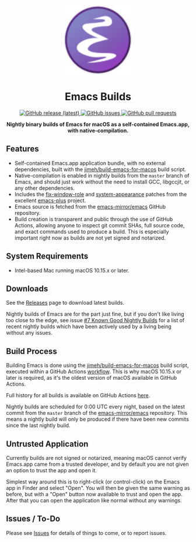 <p align="center">
  <img width="192px" src="https://github.com/emacs-mirror/emacs/raw/emacs-27.2/etc/images/icons/hicolor/scalable/apps/emacs.svg" alt="Logo">
</p>

<h1 align="center">
  Emacs Builds
</h1>

<p align="center">
  <a href="https://github.com/jimeh/emacs-builds/releases">
    <img
  src="https://img.shields.io/github/v/release/jimeh/emacs-builds?label=nightly&color=%237F5AB6&logo=GNU%20Emacs&logoColor=white"
  alt="GitHub release (latest)">
  </a>
  <a href="https://github.com/jimeh/emacs-builds/issues">
    <img src="https://img.shields.io/github/issues-raw/jimeh/emacs-builds.svg?style=flat&logo=github&logoColor=white"
alt="GitHub issues">
  </a>
  <a href="https://github.com/jimeh/emacs-builds/pulls">
    <img src="https://img.shields.io/github/issues-pr-raw/jimeh/emacs-builds.svg?style=flat&logo=github&logoColor=white" alt="GitHub pull requests">
  </a>
</p>

<p align="center">
  <strong>
    Nightly binary builds of Emacs for macOS as a self-contained Emacs.app,
    with native-compilation.
  </strong>
</p>

## Features

- Self-contained Emacs.app application bundle, with no external dependencies,
  built with the [jimeh/build-emacs-for-macos][] build script.
- Native-compilation is enabled in nightly builds from the `master` branch of
  Emacs, and should just work without the need to install GCC, libgccjit, or any
  other dependencies.
- Includes the [fix-window-role][] and [system-appearance][] patches from the
  excellent [emacs-plus][] project.
- Emacs source is fetched from the [emacs-mirror/emacs][] GitHub repository.
- Build creation is transparent and public through the use of GitHub Actions,
  allowing anyone to inspect git commit SHAs, full source code, and exact
  commands used to produce a build. This is especially important right now as
  builds are not yet signed and notarized.

[jimeh/build-emacs-for-macos]: https://github.com/jimeh/build-emacs-for-macos
[fix-window-role]:
  https://github.com/d12frosted/homebrew-emacs-plus/blob/master/patches/emacs-28/fix-window-role.patch
[system-appearance]:
  https://github.com/d12frosted/homebrew-emacs-plus/blob/master/patches/emacs-28/system-appearance.patch
[emacs-plus]: https://github.com/d12frosted/homebrew-emacs-plus
[emacs-mirror/emacs]: https://github.com/emacs-mirror/emacs

## System Requirements

- Intel-based Mac running macOS 10.15.x or later.

## Downloads

See the [Releases][] page to download latest builds.

Nightly builds of Emacs are for the part just fine, but if you don't like living
too close to the edge, see issue [#7 Known Good Nightly Builds][7] for a list of
recent nightly builds which have been actively used by a living being without
any issues.

[releases]: https://github.com/jimeh/emacs-builds/releases
[7]: https://github.com/jimeh/emacs-builds/issues/7

## Build Process

Building Emacs is done using the [jimeh/build-emacs-for-macos][] build script,
executed within a GitHub Actions [workflow][]. This is why macOS 10.15.x or
later is required, as it's the oldest version of macOS available in GitHub
Actions.

[workflow]:
  https://github.com/jimeh/emacs-builds/blob/main/.github/workflows/build.yml

Full history for all builds is available on GitHub Actions [here][actions].

[jimeh/build-emacs-for-macos]: https://github.com/jimeh/build-emacs-for-macos
[actions]: https://github.com/jimeh/emacs-builds/actions

Nightly builds are scheduled for 0:00 UTC every night, based on the latest
commit from the `master` branch of the [emacs-mirror/emacs][] repository. This
means a nightly build will only be produced if there have been new commits since
the last nightly build.

[emacs-mirror/emacs]: https://github.com/emacs-mirror/emacs

## Untrusted Application

Currently builds are not signed or notarized, meaning macOS cannot verify
Emacs.app came from a trusted developer, and by default you are not given an
option to trust the app and open it.

Simplest way around this is to right-click (or control-click) on the Emacs app
in Finder and select "Open". You will then be given the same warning as before,
but with a "Open" button now available to trust and open the app. After that you
can open the application like normal without any warnings.

## Issues / To-Do

Please see [Issues][] for details of things to come, or to report issues.

[issues]: https://github.com/jimeh/emacs-builds/issues
